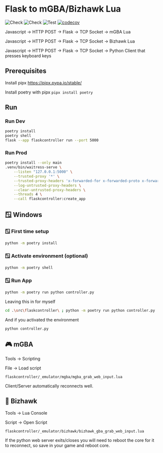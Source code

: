 # Flask to mGBA/Bizhawk Lua

![Check](https://github.com/kism/flask-controller/actions/workflows/check.yml/badge.svg)
![Check](https://github.com/kism/flask-controller/actions/workflows/check_type.yml/badge.svg)
![Test](https://github.com/kism/flask-controller/actions/workflows/test.yml/badge.svg)
[![codecov](https://codecov.io/gh/kism/flask-controller/graph/badge.svg?token=9R9ZI99GLP)](https://codecov.io/gh/kism/flask-controller)

Javascript -> HTTP POST -> Flask -> TCP Socket -> mGBA Lua

Javascript -> HTTP POST -> Flask -> TCP Socket -> Bizhawk Lua

Javascript -> HTTP POST -> Flask -> TCP Socket -> Python Client that presses keyboard keys

## Prerequisites

Install pipx <https://pipx.pypa.io/stable/>

Install poetry with pipx `pipx install poetry`

## Run

### Run Dev

```bash
poetry install
poetry shell
flask --app flaskcontroller run --port 5000
```

### Run Prod

```bash
poetry install --only main
.venv/bin/waitress-serve \
    --listen "127.0.0.1:5000" \
    --trusted-proxy '*' \
    --trusted-proxy-headers 'x-forwarded-for x-forwarded-proto x-forwarded-port' \
    --log-untrusted-proxy-headers \
    --clear-untrusted-proxy-headers \
    --threads 4 \
    --call flaskcontroller:create_app
```

## 🪟 Windows

### 🪟 First time setup

```bash
python -m poetry install
```

### 🪟 Activate environment (optional)

```bash
python -m poetry shell
```

### 🪟 Run App

```bash
python -m poetry run python controller.py
```

Leaving this in for myself

```bash
cd .\src\flaskcontroller\ ; python -m poetry run python controller.py
```

And if you activated the environment

```bash
python controller.py
```

## 🎮 mGBA

Tools -> Scripting

File -> Load script

`flaskcontroller/_emulator/mgba/mgba_grab_web_input.lua`

Client/Server automatically reconnects well.

## 🦅 Bizhawk

Tools -> Lua Console

Script -> Open Script

`flaskcontroller/_emulator/bizhawk/bizhawk_gba_grab_web_input.lua`

If the python web server exits/closes you will need to reboot the core for it to reconnect, so save in your game and reboot core.

